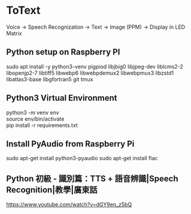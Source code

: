 # ToText
Voice -> Speech Recognization -> Text -> Image (PPM) -> Display in LED Matrix 

## Python setup on Raspberry PI
sudo apt install -y python3-venv pigpiod libjbig0 libjpeg-dev liblcms2-2 libopenjp2-7 libtiff5 libwebp6 libwebpdemux2 libwebpmux3 libzstd1 libatlas3-base libgfortran5 git tmux

## Python3 Virtual Environment
python3 -m venv env  
source env/bin/activate  
pip install -r requirements.txt  

## Install PyAudio from Raspberry Pi
sudo apt-get install python3-pyaudio
sudo apt-get install flac

## Python 初級 - 識別篇：TTS + 語音辨識|Speech Recognition|教學|廣東話 
https://www.youtube.com/watch?v=dGY9en_z5bQ